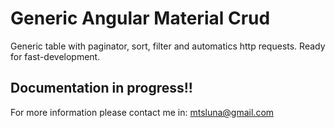 # Generic Angular Material Crud
Generic table with paginator, sort, filter and automatics http requests. Ready for fast-development.

## Documentation in progress!!
For more information please contact me in: mtsluna@gmail.com
